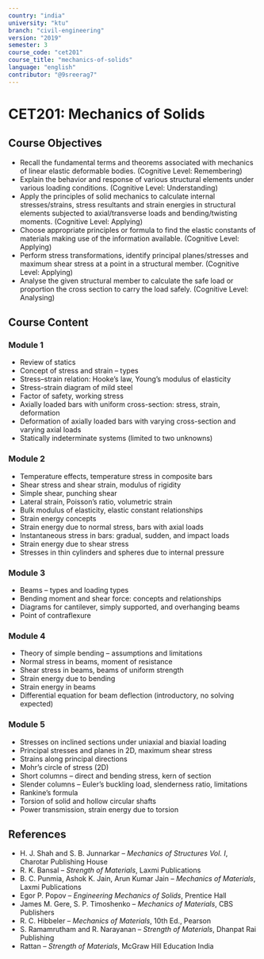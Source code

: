 ```yaml
---
country: "india"
university: "ktu"
branch: "civil-engineering"
version: "2019"
semester: 3
course_code: "cet201"
course_title: "mechanics-of-solids"
language: "english"
contributor: "@9sreerag7"
---
```


# CET201: Mechanics of Solids

## Course Objectives

* Recall the fundamental terms and theorems associated with mechanics of linear elastic deformable bodies. (Cognitive Level: Remembering)  
* Explain the behavior and response of various structural elements under various loading conditions. (Cognitive Level: Understanding)  
* Apply the principles of solid mechanics to calculate internal stresses/strains, stress resultants and strain energies in structural elements subjected to axial/transverse loads and bending/twisting moments. (Cognitive Level: Applying)  
* Choose appropriate principles or formula to find the elastic constants of materials making use of the information available. (Cognitive Level: Applying)  
* Perform stress transformations, identify principal planes/stresses and maximum shear stress at a point in a structural member. (Cognitive Level: Applying)  
* Analyse the given structural member to calculate the safe load or proportion the cross section to carry the load safely. (Cognitive Level: Analysing)  

## Course Content

### Module 1

* Review of statics  
* Concept of stress and strain – types  
* Stress–strain relation: Hooke’s law, Young’s modulus of elasticity  
* Stress-strain diagram of mild steel  
* Factor of safety, working stress  
* Axially loaded bars with uniform cross-section: stress, strain, deformation  
* Deformation of axially loaded bars with varying cross-section and varying axial loads  
* Statically indeterminate systems (limited to two unknowns)  

### Module 2

* Temperature effects, temperature stress in composite bars  
* Shear stress and shear strain, modulus of rigidity  
* Simple shear, punching shear  
* Lateral strain, Poisson’s ratio, volumetric strain  
* Bulk modulus of elasticity, elastic constant relationships  
* Strain energy concepts  
* Strain energy due to normal stress, bars with axial loads  
* Instantaneous stress in bars: gradual, sudden, and impact loads  
* Strain energy due to shear stress  
* Stresses in thin cylinders and spheres due to internal pressure  

### Module 3

* Beams – types and loading types  
* Bending moment and shear force: concepts and relationships  
* Diagrams for cantilever, simply supported, and overhanging beams  
* Point of contraflexure  

### Module 4

* Theory of simple bending – assumptions and limitations  
* Normal stress in beams, moment of resistance  
* Shear stress in beams, beams of uniform strength  
* Strain energy due to bending  
* Strain energy in beams  
* Differential equation for beam deflection (introductory, no solving expected)  

### Module 5

* Stresses on inclined sections under uniaxial and biaxial loading  
* Principal stresses and planes in 2D, maximum shear stress  
* Strains along principal directions  
* Mohr’s circle of stress (2D)  
* Short columns – direct and bending stress, kern of section  
* Slender columns – Euler’s buckling load, slenderness ratio, limitations  
* Rankine’s formula  
* Torsion of solid and hollow circular shafts  
* Power transmission, strain energy due to torsion  

## References

* H. J. Shah and S. B. Junnarkar – *Mechanics of Structures Vol. I*, Charotar Publishing House  
* R. K. Bansal – *Strength of Materials*, Laxmi Publications  
* B. C. Punmia, Ashok K. Jain, Arun Kumar Jain – *Mechanics of Materials*, Laxmi Publications  
* Egor P. Popov – *Engineering Mechanics of Solids*, Prentice Hall  
* James M. Gere, S. P. Timoshenko – *Mechanics of Materials*, CBS Publishers  
* R. C. Hibbeler – *Mechanics of Materials*, 10th Ed., Pearson  
* S. Ramamrutham and R. Narayanan – *Strength of Materials*, Dhanpat Rai Publishing  
* Rattan – *Strength of Materials*, McGraw Hill Education India  

